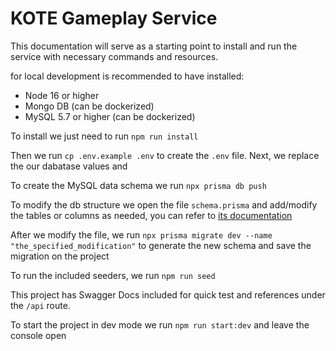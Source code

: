 # KOTE Gameplay Service

This documentation will serve as a starting point to install and run the service with necessary commands and resources.

for local development is recommended to have installed:

-   Node 16 or higher
-   Mongo DB (can be dockerized)
-   MySQL 5.7 or higher (can be dockerized)

To install we just need to run `npm run install`

Then we run `cp .env.example .env` to create the `.env` file. Next, we replace the our dabatase values and 

To create the MySQL data schema we run `npx prisma db push`

To modify the db structure we open the file `schema.prisma` and add/modify the tables or columns as needed, you can refer to [its documentation](https://www.prisma.io/docs/concepts/components/prisma-migrate)

After we modify the file, we run `npx prisma migrate dev --name "the_specified_modification"` to generate the new schema and save the migration on the project

To run the included seeders, we run `npm run seed`

This project has Swagger Docs included for quick test and references under the `/api` route.

To start the project in dev mode we run `npm run start:dev` and leave the console open